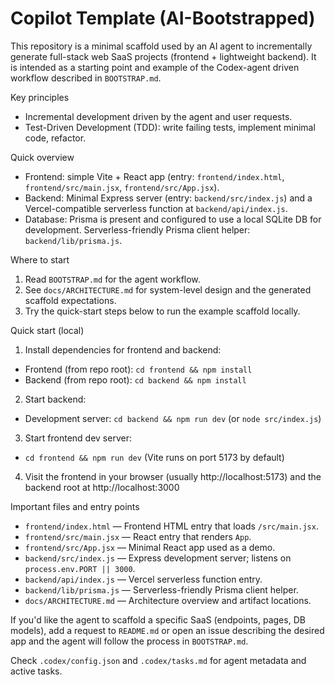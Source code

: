 # Copilot Template (AI-Bootstrapped)

This repository is a minimal scaffold used by an AI agent to incrementally generate full-stack web SaaS projects (frontend + lightweight backend). It is intended as a starting point and example of the Codex-agent driven workflow described in `BOOTSTRAP.md`.

Key principles
- Incremental development driven by the agent and user requests.
- Test-Driven Development (TDD): write failing tests, implement minimal code, refactor.

Quick overview
- Frontend: simple Vite + React app (entry: `frontend/index.html`, `frontend/src/main.jsx`, `frontend/src/App.jsx`).
- Backend: Minimal Express server (entry: `backend/src/index.js`) and a Vercel-compatible serverless function at `backend/api/index.js`.
- Database: Prisma is present and configured to use a local SQLite DB for development. Serverless-friendly Prisma client helper: `backend/lib/prisma.js`.

Where to start
1. Read `BOOTSTRAP.md` for the agent workflow.
2. See `docs/ARCHITECTURE.md` for system-level design and the generated scaffold expectations.
3. Try the quick-start steps below to run the example scaffold locally.

Quick start (local)
1. Install dependencies for frontend and backend:

  - Frontend (from repo root): `cd frontend && npm install`
  - Backend (from repo root): `cd backend && npm install`

2. Start backend:

  - Development server: `cd backend && npm run dev` (or `node src/index.js`)

3. Start frontend dev server:

  - `cd frontend && npm run dev` (Vite runs on port 5173 by default)

4. Visit the frontend in your browser (usually http://localhost:5173) and the backend root at http://localhost:3000

Important files and entry points

- `frontend/index.html` — Frontend HTML entry that loads `/src/main.jsx`.
- `frontend/src/main.jsx` — React entry that renders `App`.
- `frontend/src/App.jsx` — Minimal React app used as a demo.
- `backend/src/index.js` — Express development server; listens on `process.env.PORT || 3000`.
- `backend/api/index.js` — Vercel serverless function entry.
- `backend/lib/prisma.js` — Serverless-friendly Prisma client helper.
- `docs/ARCHITECTURE.md` — Architecture overview and artifact locations.

If you'd like the agent to scaffold a specific SaaS (endpoints, pages, DB models), add a request to `README.md` or open an issue describing the desired app and the agent will follow the process in `BOOTSTRAP.md`.

Check `.codex/config.json` and `.codex/tasks.md` for agent metadata and active tasks.
